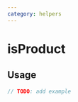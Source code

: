 ```yaml
---
category: helpers
---
```


# isProduct

<!-- PLACEHOLDER_DESCRIPTION -->

## Usage

```ts
// TODO: add example
```
